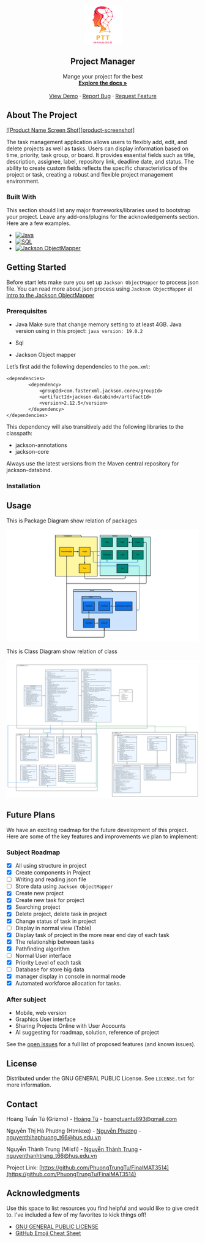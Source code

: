 <!-- PROJECT LOGO -->
<br />
<div align="center">
  <a href="https://github.com/PhuongTrungTu/FinalMAT3514">
    <img src="image/logo.png" alt="Logo" width="100" height="100">
  </a>

<h2 align="center">Project Manager</h2>

  <p align="center">
    Mange your project for the best
    <br />
    <a href="https://github.com/PhuongTrungTu/FinalMAT3514/blob/main/README.md"><strong>Explore the docs »</strong></a>
    <br />
    <br />
    <a href="https://github.com/PhuongTrungTu/FinalMAT3514/issues">View Demo</a>
    ·
    <a href="https://github.com/PhuongTrungTu/FinalMAT3514/issues">Report Bug</a>
    ·
    <a href="https://github.com/PhuongTrungTu/FinalMAT3514/issues">Request Feature</a>
  </p>
</div>

<!-- ABOUT THE PROJECT -->
## About The Project

[![Product Name Screen Shot][product-screenshot]](https://example.com)

The task management application allows users to flexibly add, edit, and 
delete projects as well as tasks. Users can display information based on 
time, priority, task group, or board. It provides essential fields such 
as title, description, assignee, label, repository link, deadline date, 
and status. The ability to create custom fields reflects the specific 
characteristics of the project or task, creating a robust and flexible 
project management environment.

### Built With

This section should list any major frameworks/libraries used to bootstrap 
your project. Leave any add-ons/plugins for the acknowledgements section. 
Here are a few examples.

* [![Java](https://img.shields.io/badge/Java-%23ED8B00.svg?&style=for-the-badge&logo=java&logoColor=white)](https://www.java.com/)
* [![SQL](https://img.shields.io/badge/SQL-%23018BBB.svg?&style=for-the-badge&logo=sql&logoColor=white)](JQuery-url)
* [![Jackson ObjectMapper](https://img.shields.io/badge/Jackson_ObjectMapper-%23018BBB.svg?&style=for-the-badge)](https://github.com/FasterXML/jackson-databind)

<!-- GETTING STARTED -->
## Getting Started

Before start lets make sure you set up ```Jackson ObjectMapper``` to process json file.
You can read more about json process using ```Jackson ObjectMapper``` at [Intro to the Jackson ObjectMapper](https://www.baeldung.com/jackson-object-mapper-tutorial)


### Prerequisites
* Java
Make sure that change memory setting to at least 4GB.
Java version using in this project: ```java version: 19.0.2```

* Sql


* Jackson Object mapper

Let’s first add the following dependencies to the ```pom.xml```:
```
<dependencies>
        <dependency>
            <groupId>com.fasterxml.jackson.core</groupId>
            <artifactId>jackson-databind</artifactId>
            <version>2.12.5</version>
        </dependency>
</dependencies>
```

This dependency will also transitively add the following libraries to the classpath:
* jackson-annotations
* jackson-core

Always use the latest versions from the Maven central repository for jackson-databind.

### Installation



<!-- USAGE EXAMPLES -->
## Usage

This is Package Diagram show relation of packages

![PackageDiagram.png](PackageDiagram.png)

This is Class Diagram show relation of class

![ClassDiagram.png](ClassDiagram.png)

<!-- ROADMAP -->
## Future Plans

We have an exciting roadmap for the future development of this project. 
Here are some of the key features and improvements we plan to implement:

### Subject Roadmap
- [x] All using structure in project
- [x] Create components in Project
- [ ] Writing and reading json file
- [ ] Store data using ```Jackson ObjectMapper```
- [x] Create new project
- [x] Create new task for project
- [x] Searching project
- [x] Delete project, delete task in project
- [x] Change status of task in project
- [ ] Display in normal view (Table)
- [x] Display task of project in the more near end day of each task
- [x] The relationship between tasks
- [x] Pathfinding algorithm
- [ ] Normal User interface
- [x] Priority Level of each task
- [ ] Database for store big data
- [x] manager display in console in normal mode
- [x] Automated workforce allocation for tasks. 

### After subject
- Mobile, web version
- Graphics User interface
- Sharing Projects Online with User Accounts
- AI suggesting for roadmap, solution, reference of project

See the [open issues](https://github.com/PhuongTrungTu/FinalMAT3514/issues) for a full list of proposed features (and known issues).


<!-- LICENSE -->
## License

Distributed under the GNU GENERAL PUBLIC License. See `LICENSE.txt` for more information.


<!-- CONTACT -->
## Contact

Hoàng Tuấn Tú (Grizmo) - [Hoàng Tú](https://www.facebook.com/tuantu2610/) - hoangtuantu893@gmail.com

Nguyễn Thị Hà Phương (Htmlexe) - [Nguyễn Phương](https://www.facebook.com/profile.php?id=100034060476971) - nguyenthihaphuong_t66@hus.edu.vn

Nguyễn Thành Trung (Mlisfi) - [Nguyễn Thành Trung](https://www.facebook.com/nguyenthanhtrung25) - nguyenthanhtrung_t66@hus.edu.vn

Project Link: [https://github.com/PhuongTrungTu/FinalMAT3514](https://github.com/PhuongTrungTu/FinalMAT3514)

<!-- ACKNOWLEDGMENTS -->
## Acknowledgments

Use this space to list resources you find helpful and would like to give credit to. I've included a few of my favorites to kick things off!

* [GNU GENERAL PUBLIC LICENSE](https://www.gnu.org/licenses/gpl-3.0.html)
* [GitHub Emoji Cheat Sheet](https://www.webpagefx.com/tools/emoji-cheat-sheet)
